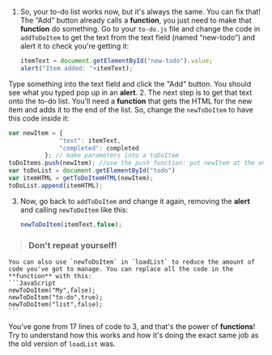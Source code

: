 1.  So, your to-do list works now, but it's always the same. You can fix that! The “Add” button already calls a **function**, you just need to make that **function** do something.
  Go to your `to-do.js` file and change the code in `addToDoItem` to get the text from the text field (named “new-todo”) and alert it to check you're getting it:
    ```JavaScript
    itemText = document.getElementById("new-todo").value;
    alert("Item added: "+itemText);
    ```
Type something into the text field and click the "Add" button. You should see what you typed pop up in an **alert**.
2. The next step is to get that text onto the to-do list. You'll need a **function** that gets the HTML for the new item and adds it to the end of the list. So, change the `newToDoItem` to have this code inside it:
  ```JavaScript
  var newItem = {
                "text": itemText,
                "completed": completed
            }; // make parameters into a toDoItem
  toDoItems.push(newItem); //use the push function: put newItem at the end of toDoItems
  var toDoList = document.getElementById("todo")
  var itemHTML = getToDoItemHTML(newItem);
  toDoList.append(itemHTML);
  ```
3. Now, go back to `addToDoItem` and change it again, removing the **alert** and calling `newToDoItem` like this:
    ```JavaScript
    newToDoItem(itemText,false);
    ```
 > ### Don't repeat yourself!
    You can also use `newToDoItem` in `loadList` to reduce the amount of code you've got to manage. You can replace all the code in the **function** with this:
    ```JavaScript
    newToDoItem("My",false);
    newToDoItem("to-do",true);
    newToDoItem("list",false);
    ```
  You've gone from 17 lines of code to 3, and that's the power of **functions**! Try to understand how this works and how it's doing the exact same job as the old version of `loadList` was.

